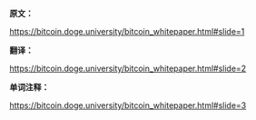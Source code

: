 
**原文：**

https://bitcoin.doge.university/bitcoin_whitepaper.html#slide=1

**翻译：**

https://bitcoin.doge.university/bitcoin_whitepaper.html#slide=2
    
**单词注释：**

https://bitcoin.doge.university/bitcoin_whitepaper.html#slide=3
